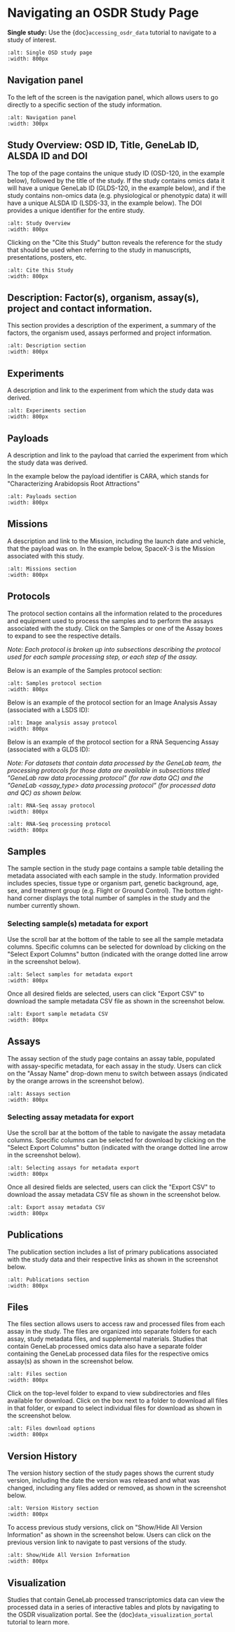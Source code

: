 # Navigating an OSDR Study Page

**Single study:** Use the {doc}`accessing_osdr_data` tutorial to navigate to a study of interest.

```{image} ../../_static/images/osdr-single-study-page.png
:alt: Single OSD study page
:width: 800px
```

## Navigation panel

To the left of the screen is the navigation panel, which allows users to go directly to a specific section of the study information.
```{image} ../../_static/images/osdr-study-page-navigation-panel.png
:alt: Navigation panel
:width: 300px
```

## Study Overview: OSD ID, Title, GeneLab ID, ALSDA ID and DOI

The top of the page contains the unique study ID (OSD-120, in the example below), followed by the title of the study. If the study contains omics data it will have a unique GeneLab ID (GLDS-120, in the example below), and if the study contains non-omics data (e.g. physiological or phenotypic data) it will have a unique ALSDA ID (LSDS-33, in the example below). The DOI provides a unique identifier for the entire study.

```{image} ../../_static/images/osdr-study-page-study-overview.png
:alt: Study Overview
:width: 800px
```

Clicking on the "Cite this Study" button reveals the reference for the study that should be used when referring to the study in manuscripts, presentations, posters, etc. 

```{image} ../../_static/images/osdr-study-page-cite-study.png
:alt: Cite this Study
:width: 800px
```

## Description: Factor(s), organism, assay(s), project and contact information.

This section provides a description of the experiment, a summary of the factors, the organism used, assays performed and project information.

```{image} ../../_static/images/osdr-study-page-description.png
:alt: Description section
:width: 800px
```

## Experiments

A description and link to the experiment from which the study data was derived.

```{image} ../../_static/images/osdr-study-page-experiments.png
:alt: Experiments section
:width: 800px
```

## Payloads

A description and link to the payload that carried the experiment from which the study data was derived.  

In the example below the payload identifier is CARA, which stands for  "Characterizing Arabidopsis Root Attractions"

```{image} ../../_static/images/osdr-study-page-payloads.png
:alt: Payloads section
:width: 800px
```

## Missions

A description and link to the Mission, including the launch date and vehicle, that the payload was on. In the example below, SpaceX-3 is the Mission associated with this study.

```{image} ../../_static/images/osdr-study-page-missions.png
:alt: Missions section
:width: 800px
```

## Protocols

The protocol section contains all the information related to the procedures and equipment used to process the samples and to perform the assays associated with the study. Click on the Samples or one of the Assay boxes to expand to see the respective details.  

*Note: Each protocol is broken up into subsections describing the protocol used for each sample processing step, or each step of the assay.*

Below is an example of the Samples protocol section:

```{image} ../../_static/images/osdr-study-page-samples-protocol.png
:alt: Samples protocol section
:width: 800px
```

Below is an example of the protocol section for an Image Analysis Assay (associated with a LSDS ID):

```{image} ../../_static/images/osdr-study-page-ia-protocol.png
:alt: Image analysis assay protocol
:width: 800px
```

Below is an example of the protocol section for a RNA Sequencing Assay (associated with a GLDS ID):


*Note: For datasets that contain data processed by the GeneLab team, the processing protocols for those data are available in subsections titled "GeneLab raw data processing protocol" (for raw data QC)  and the "GeneLab <assay_type> data processing protocol" (for processed data and QC) as shown below.* 

```{image} ../../_static/images/osdr-study-page-rnaseq-assay-protocol.png  
:alt: RNA-Seq assay protocol  
:width: 800px
```

```{image} ../../_static/images/osdr-study-page-rnaseq-processing-protocol.png
:alt: RNA-Seq processing protocol   
:width: 800px
```

## Samples

The sample section in the study page contains a sample table detailing the metadata associated with each sample in the study. Information provided includes species, tissue type or organism part, genetic background, age, sex, and treatment group (e.g. Flight or Ground Control). The bottom right-hand corner displays the total number of samples in the study and the number currently shown.

### Selecting sample(s) metadata for export

Use the scroll bar at the bottom of the table to see all the sample metadata columns. Specific columns can be selected for download by clicking on  the "Select Export Columns" button (indicated with the orange dotted line arrow in the screenshot below).

```{image} ../../_static/images/osdr-study-page-exporting-sample-metadata-1.png
:alt: Select samples for metadata export
:width: 800px
```

Once all desired fields are selected, users can click "Export CSV" to download the sample metadata CSV file as shown in the screenshot below. 

```{image} ../../_static/images/osdr-study-page-exporting-sample-metadata-2.png
:alt: Export sample metadata CSV
:width: 800px
```

## Assays

The assay section of the study page contains an assay table, populated with assay-specific metadata, for each assay in the study. Users can click on the "Assay Name" drop-down menu to switch between assays (indicated by the orange arrows in the screenshot below). 

```{image} ../../_static/images/osdr-study-page-assay-selection.png
:alt: Assays section
:width: 800px
```

### Selecting assay metadata for export

Use the scroll bar at the bottom of the table to navigate the assay metadata columns. Specific columns can be selected for download by clicking on  the "Select Export Columns" button (indicated with the orange dotted line arrow in the screenshot below). 

```{image} ../../_static/images/osdr-study-page-exporting-assay-metadata-1.png
:alt: Selecting assays for metadata export
:width: 800px
```

Once all desired fields are selected, users can click the "Export CSV" to download the assay metadata CSV file as shown in the screenshot below. 

```{image} ../../_static/images/osdr-study-page-exporting-assay-metadata-2.png
:alt: Export assay metadata CSV
:width: 800px
```

## Publications

The publication section includes a list of primary publications associated with the study data and their respective links as shown in the screenshot below.

```{image} ../../_static/images/osdr-study-page-publications.png
:alt: Publications section
:width: 800px
```

## Files

The files section allows users to access raw and processed files from each assay in the study. The files are organized into separate folders for each assay, study metadata files, and supplemental materials. Studies that contain GeneLab processed omics data also have a separate folder containing the GeneLab processed data files for the respective omics assay(s) as shown in the screenshot below.

```{image} ../../_static/images/osdr-study-page-files.png
:alt: Files section
:width: 800px
```
 
Click on the top-level folder to expand to view subdirectories and files available for download. Click on the box next to a folder to download all files in that folder, or expand to select individual files for download as shown in the screenshot below. 
 
```{image} ../../_static/images/osdr-study-page-files-dropdown.png
:alt: Files download options
:width: 800px
```
 
## Version History
 
The version history section of the study pages shows the current study version, including the date the version was released and what was changed, including any files added or removed, as shown in the screenshot below. 
 
```{image} ../../_static/images/osdr-study-page-version-history.png
:alt: Version History section
:width: 800px
```
 
To access previous study versions, click on "Show/Hide All Version Information" as shown in the screenshot below. Users can click on the previous version link to navigate to past versions of the study.
 
```{image} ../../_static/images/osdr-study-page-all-version-history.png
:alt: Show/Hide All Version Information
:width: 800px
```
 
## Visualization

Studies that contain GeneLab processed transcriptomics data can view the processed data in a series of interactive tables and plots by navigating to the OSDR visualization portal. See the {doc}`data_visualization_portal` tutorial to learn more. 